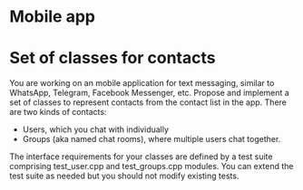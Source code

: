 # Mobile app

Set of classes for contacts
===========================

You are working on an mobile application for text messaging, similar to WhatsApp, Telegram, Facebook Messenger, etc. Propose and implement a set of classes to represent contacts from the contact list in the app. There are two kinds of contacts: 
- Users, which you chat with individually
- Groups (aka named chat rooms), where multiple users chat together.

The interface requirements for your classes are defined by a test suite comprising test_user.cpp and test_groups.cpp modules. You can extend the test suite as needed but you should not modify existing tests.
